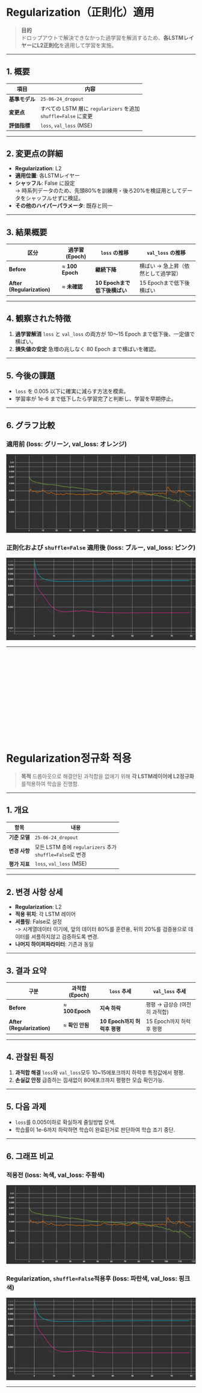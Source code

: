 # Regularization（正則化）適用

> **目的**  
> ドロップアウトで解決できなかった過学習を解消するため、**各LSTMレイヤーにL2正則化**を適用して学習を実施。

---

## 1. 概要
| 項目 | 内容 |
| ---- | ---- |
| **基準モデル** | `25-06-24_dropout` |
| **変更点** | すべての LSTM 層に `regularizers` を追加 <br> `shuffle=False` に変更 |
| **評価指標** | `loss`, `val_loss` (MSE) |

---

## 2. 変更点の詳細
* **Regularization**: L2  
* **適用位置**: 各LSTMレイヤー  
* **シャッフル**: False に設定<br>
  -> 時系列データのため、先頭80%を訓練用・後ろ20%を検証用としてデータをシャッフルせずに検証。  
* **その他のハイパーパラメータ**: 既存と同一

---

## 3. 結果概要

| 区分 | 過学習 (Epoch) | `loss` の推移 | `val_loss` の推移 |
| ---- | ------------- | ------------- | ----------------- |
| **Before** | ≈ **100 Epoch** | **継続下降** | 横ばい → 急上昇（依然として過学習） |
| **After (Regularization)** | ≈ **未確認** | **10 Epochまで低下後横ばい** | 15 Epochまで低下後横ばい |

---

## 4. 観察された特徴
1. **過学習解消**  `loss` と `val_loss` の両方が 10〜15 Epoch まで低下後、一定値で横ばい。  
2. **損失値の安定**  急増の兆しなく 80 Epoch まで横ばいを確認。  

---

## 5. 今後の課題
* `loss` を 0.005 以下に確実に減らす方法を模索。  
* 学習率が 1e-6 まで低下したら学習完了と判断し、学習を早期停止。  

---

## 6. グラフ比較

### 適用前 (loss: グリーン, val_loss: オレンジ)
![before](../images/25-06-25_dropout.png)

### 正則化および `shuffle=False` 適用後 (loss: ブルー, val_loss: ピンク)
![after](../images/25-06-26_regularization.png)

---


<br>
<br>
<br>
<br>
<br>
<br>
<br>
<br>
<br>
<br>
<br>
<br>
<br>


# Regularization정규화 적용

> **목적**
> 드롭아웃으로 해결안된 과적합을 없애기 위해 **각 LSTM레이어에 L2정규화**를적용하여 학습을 진행함. 

---

## 1. 개요
| 항목        | 내용                           |
| --------- | ---------------------------- |
| **기준 모델** | `25-06-24_dropout`         |
| **변경 사항** | 모든 LSTM 층에 `regularizers` 추가 <br> `shuffle=False`로 변경|
| **평가 지표** | `loss`, `val_loss` (MSE)     |

---

## 2. 변경 사항 상세
* **Regularization**: L2
* **적용 위치**: 각 LSTM 레이어
* **셔플링**: False로 설정<br>
-> 시계열데이터 이기에, 앞의 데이터 80%를 훈련용, 뒤의 20%를 검증용으로 데이터를 셔플하지않고 검증하도록 변경.
* **나머지 하이퍼파라미터**: 기존과 동일

---

## 3. 결과 요약

| 구분                  | 과적합(Epoch)      | `loss` 추세         | `val_loss` 추세      |
| ------------------- | --------------- | ----------------- | ------------------ |
| **Before**          | ≈ **100 Epoch**  | **지속 하락** | 평평 → 급상승 (여전히 과적합)          |
| **After (Regularization)** | ≈ **확인 안됨** | **10 Epoch까지 허럭후 평평**         | 15 Epoch까지 허럭후 평평 |

---

## 4. 관찰된 특징
1. **과적합 해결** `loss`와 `val_loss`모두 10~15에포크까지 하락후 특정값에서 평평.
2. **손실값 안정** 급증하는 낌새없이 80에포크까지 평평한 모습 확인가능.

---

## 5. 다음 과제

* `loss`를 0.005이하로 확실하게 줄일방법 모색.
* 학습률이 1e-6까지 하락하면 학습이 완료된거로 판단하여 학습 조기 중단.
---

## 6. 그래프 비교

### 적용전 (loss: 녹색, val_loss: 주황색)
![before](../images/25-06-25_dropout.png)
### Regularization, `shuffle=False`적용후 (loss: 파란색, val\_loss: 핑크색)
![after](../images/25-06-26_regularization.png)

---